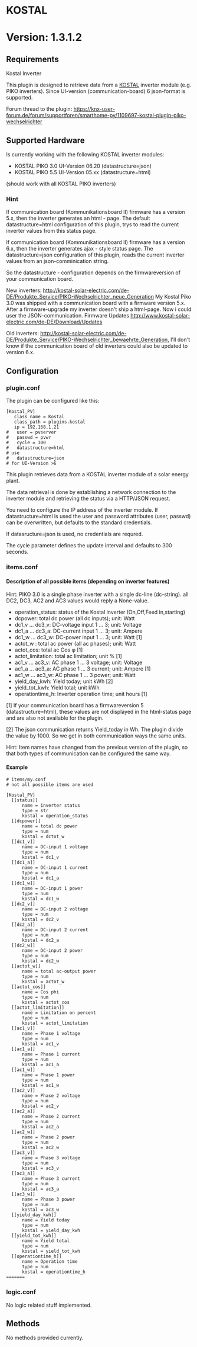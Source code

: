 # KOSTAL

Version: 1.3.1.2
=======
## Requirements
Kostal Inverter

This plugin is designed to retrieve data from a [KOSTAL](http://www.kostal-solar-electric.com/) inverter module (e.g. PIKO inverters).
Since UI-version (communication-board) 6 json-format is supported.

Forum thread to the plugin: https://knx-user-forum.de/forum/supportforen/smarthome-py/1109697-kostal-plugin-piko-wechselrichter

## Supported Hardware

Is currently working with the following KOSTAL inverter modules:

  * KOSTAL PIKO 3.0 UI-Version 06.20 (datastructure=json)
  * KOSTAL PIKO 5.5 UI-Version 05.xx (datastructure=html)

  (should work with all KOSTAL PIKO inverters)
  <add more successfull testet Kostal Inverters with UI-Version and used datastructure>


### Hint
  If communication board (Kommunikationsboard II) firmware has a version 5.x,
  then the inverter generates an html - page.
  The default datastructure=html configuration of this plugin, trys to read
  the current inverter values from this status page.

  If communication board (Kommunikationsboard II) firmware has a version 6.x,
  then the inverter generates ajax - style status page.
  The datastructure=json configuration of this plugin, reads the current
  inverter values from an json-comminication string.

  So the datastructure - configuration depends on the firmwareversion of your
  communication board.

  New inverters:
  http://kostal-solar-electric.com/de-DE/Produkte_Service/PIKO-Wechselrichter_neue_Generation
  My Kostal Piko 3.0 was shipped with a communication board with a firmware version 5.x.
  After a firmware-upgrade my inverter doesn't ship a html-page. Now i could user the
  JSON-communication.
  Firmware Updates http://www.kostal-solar-electric.com/de-DE/Download/Updates

  Old inverters:
  http://kostal-solar-electric.com/de-DE/Produkte_Service/PIKO-Wechselrichter_bewaehrte_Generation,
  I'll don't know if the communication board of old inverters could also be updated to version 6.x.

## Configuration


### plugin.conf

The plugin can be configured like this:

```
[Kostal_PV]
   class_name = Kostal
   class_path = plugins.kostal
   ip = 192.168.1.21
#   user = pvserver
#   passwd = pvwr
#   cycle = 300
#   datastructure=html
# use
#   datastructure=json
# for UI-Version >6
```

This plugin retrieves data from a KOSTAL inverter module of a solar energy
plant.

The data retrieval is done by establishing a network connection to the
inverter module and retrieving the status via a HTTP/JSON request.

You need to configure the IP address of the inverter module.
If datastructure=html is used the user and password attributes (user, passwd)
can be overwritten, but defaults to the standard credentials.

If datasructure=json is used, no credentials are requred.

The cycle parameter defines the update interval and defaults to 300 seconds.

### items.conf

#### Description of all possible items (depending on inverter features)

Hint: PIKO 3.0 is a single phase inverter with a single dc-line (dc-string).
  all DC2, DC3, AC2 and AC3 values would reply a None-value.

* operation_status: status of the Kostal inverter (On,Off,Feed in,starting)
* dcpower: total dc power (all dc inputs); unit: Watt
* dc1_v ... dc3_v: DC-voltage input 1 ... 3; unit: Voltage
* dc1_a ... dc3_a: DC-current input 1 ... 3; unit: Ampere
* dc1_w ... dc3_w: DC-power input 1 ... 3; unit: Watt [1]
* actot_w : total ac power (all ac phases); unit: Watt
* actot_cos: total ac Cos φ [1]
* actot_limitation: total ac limitation; unit % [1]
* ac1_v ... ac3_v: AC phase 1 ... 3 voltage; unit: Voltage
* ac1_a ... ac3_a: AC phase 1 ... 3 current; unit: Ampere [1]
* ac1_w ... ac3_w: AC phase 1 ... 3 power; unit: Watt
* yield_day_kwh: Yield today; unit kWh [2]
* yield_tot_kwh: Yield total; unit kWh
* operationtime_h: Inverter operation time; unit hours [1]

[1] If your communication board has a firmwareversion 5 (datastructure=html), these values are not displayed in the html-status page and are also not available for the plugin.

[2] The json communication returns Yield_today in Wh. The plugin divide the value by 1000. So we get in both communication ways the same units.

Hint:
Item names have changed from the previous version of the plugin, so that both
types of communication can be configured the same way.


#### Example

```
# items/my.conf
# not all possible items are used

[Kostal_PV]
  [[status]]
      name = inverter status
      type = str
      kostal = operation_status
  [[dcpower]]
      name = total dc power
      type = num
      kostal = dctot_w
  [[dc1_v]]
      name = DC-input 1 voltage
      type = num
      kostal = dc1_v
  [[dc1_a]]
      name = DC-input 1 current
      type = num
      kostal = dc1_a
  [[dc1_w]]
      name = DC-input 1 power
      type = num
      kostal = dc1_w
  [[dc2_v]]
      name = DC-input 2 voltage
      type = num
      kostal = dc2_v
  [[dc2_a]]
      name = DC-input 2 current
      type = num
      kostal = dc2_a
  [[dc2_w]]
      name = DC-input 2 power
      type = num
      kostal = dc2_w
  [[actot_w]]
      name = total ac-output power
      type = num
      kostal = actot_w
  [[actot_cos]]
      name = Cos phi
      type = num
      kostal = actot_cos
  [[actot_limitation]]
      name = Limitation on percent
      type = num
      kostal = actot_limitation
  [[ac1_v]]
      name = Phase 1 voltage
      type = num
      kostal = ac1_v
  [[ac1_a]]
      name = Phase 1 current
      type = num
      kostal = ac1_a
  [[ac1_w]]
      name = Phase 1 power
      type = num
      kostal = ac1_w
  [[ac2_v]]
      name = Phase 2 voltage
      type = num
      kostal = ac2_v
  [[ac2_a]]
      name = Phase 2 current
      type = num
      kostal = ac2_a
  [[ac2_w]]
      name = Phase 2 power
      type = num
      kostal = ac2_w
  [[ac3_v]]
      name = Phase 3 voltage
      type = num
      kostal = ac3_v
  [[ac3_a]]
      name = Phase 3 current
      type = num
      kostal = ac3_a
  [[ac3_w]]
      name = Phase 3 power
      type = num
      kostal = ac3_w
  [[yield_day_kwh]]
      name = Yield today
      type = num
      kostal = yield_day_kwh
  [[yield_tot_kwh]]
      name = Yield total
      type = num
      kostal = yield_tot_kwh
  [[operationtime_h]]
      name = Operation time
      type = num
      kostal = operationtime_h
=======
```

### logic.conf

No logic related stuff implemented.

## Methods

No methods provided currently.
